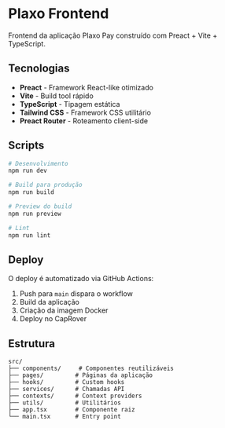 # Plaxo Frontend

Frontend da aplicação Plaxo Pay construído com Preact + Vite + TypeScript.

## Tecnologias

- **Preact** - Framework React-like otimizado
- **Vite** - Build tool rápido
- **TypeScript** - Tipagem estática
- **Tailwind CSS** - Framework CSS utilitário
- **Preact Router** - Roteamento client-side

## Scripts

```bash
# Desenvolvimento
npm run dev

# Build para produção
npm run build

# Preview do build
npm run preview

# Lint
npm run lint
```

## Deploy

O deploy é automatizado via GitHub Actions:
1. Push para `main` dispara o workflow
2. Build da aplicação
3. Criação da imagem Docker
4. Deploy no CapRover

## Estrutura

```
src/
├── components/     # Componentes reutilizáveis
├── pages/         # Páginas da aplicação
├── hooks/         # Custom hooks
├── services/      # Chamadas API
├── contexts/      # Context providers
├── utils/         # Utilitários
├── app.tsx        # Componente raiz
└── main.tsx       # Entry point
```